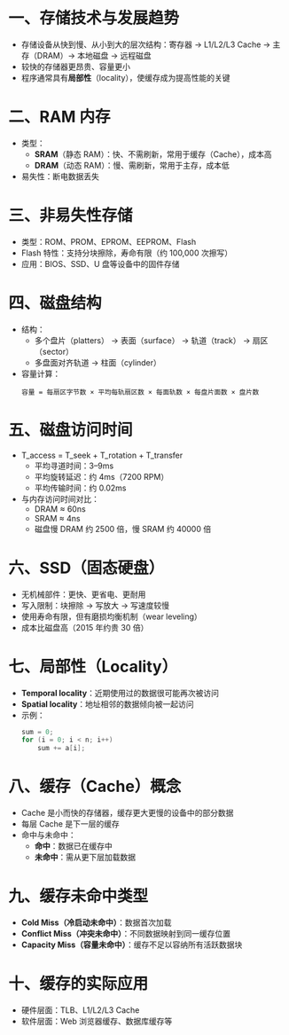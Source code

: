 # 一、存储技术与发展趋势

- 存储设备从快到慢、从小到大的层次结构：寄存器 → L1/L2/L3 Cache → 主存（DRAM）→ 本地磁盘 → 远程磁盘
- 较快的存储器更昂贵、容量更小
- 程序通常具有**局部性**（locality），使缓存成为提高性能的关键

# 二、RAM 内存

- 类型：
  - **SRAM**（静态 RAM）：快、不需刷新，常用于缓存（Cache），成本高
  - **DRAM**（动态 RAM）：慢、需刷新，常用于主存，成本低
- 易失性：断电数据丢失

# 三、非易失性存储

- 类型：ROM、PROM、EPROM、EEPROM、Flash
- Flash 特性：支持分块擦除，寿命有限（约 100,000 次擦写）
- 应用：BIOS、SSD、U 盘等设备中的固件存储

# 四、磁盘结构

- 结构：
  - 多个盘片（platters） → 表面（surface） → 轨道（track） → 扇区（sector）
  - 多盘面对齐轨道 → 柱面（cylinder）
- 容量计算：
  ```
  容量 = 每扇区字节数 × 平均每轨扇区数 × 每面轨数 × 每盘片面数 × 盘片数
  ```

# 五、磁盘访问时间

- T_access = T_seek + T_rotation + T_transfer
  - 平均寻道时间：3–9ms
  - 平均旋转延迟：约 4ms（7200 RPM）
  - 平均传输时间：约 0.02ms
- 与内存访问时间对比：
  - DRAM ≈ 60ns
  - SRAM ≈ 4ns
  - 磁盘慢 DRAM 约 2500 倍，慢 SRAM 约 40000 倍

# 六、SSD（固态硬盘）

- 无机械部件：更快、更省电、更耐用
- 写入限制：块擦除 → 写放大 → 写速度较慢
- 使用寿命有限，但有磨损均衡机制（wear leveling）
- 成本比磁盘高（2015 年约贵 30 倍）

# 七、局部性（Locality）

- **Temporal locality**：近期使用过的数据很可能再次被访问
- **Spatial locality**：地址相邻的数据倾向被一起访问
- 示例：
  ```c
  sum = 0;
  for (i = 0; i < n; i++)
      sum += a[i];
  ```

# 八、缓存（Cache）概念

- Cache 是小而快的存储器，缓存更大更慢的设备中的部分数据
- 每层 Cache 是下一层的缓存
- 命中与未命中：
  - **命中**：数据已在缓存中
  - **未命中**：需从更下层加载数据

# 九、缓存未命中类型

- **Cold Miss（冷启动未命中）**：数据首次加载
- **Conflict Miss（冲突未命中）**：不同数据映射到同一缓存位置
- **Capacity Miss（容量未命中）**：缓存不足以容纳所有活跃数据块

# 十、缓存的实际应用

- 硬件层面：TLB、L1/L2/L3 Cache
- 软件层面：Web 浏览器缓存、数据库缓存等
